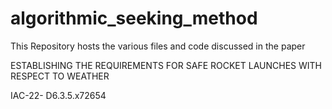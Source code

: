 # algorithmic_seeking_method

This Repository hosts the various files and code discussed in the paper

ESTABLISHING THE REQUIREMENTS FOR SAFE ROCKET LAUNCHES WITH RESPECT TO
WEATHER

IAC-22- D6.3.5.x72654
